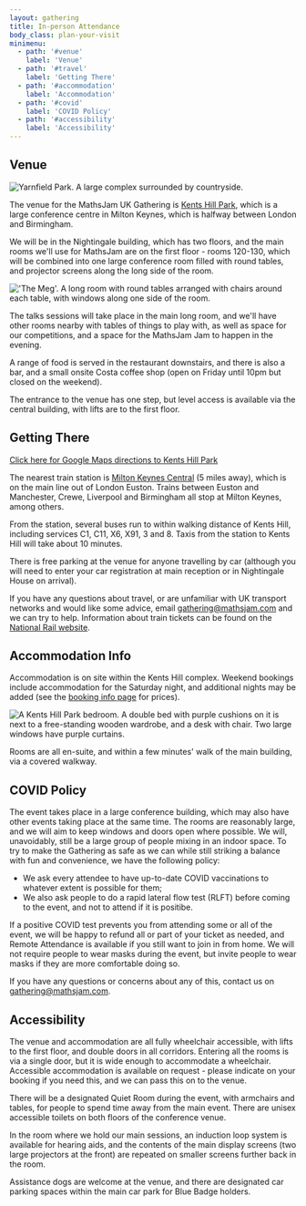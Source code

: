 ```yaml
---
layout: gathering
title: In-person Attendance
body_class: plan-your-visit
minimenu:
  - path: '#venue'
    label: 'Venue'
  - path: '#travel'
    label: 'Getting There'
  - path: '#accommodation'
    label: 'Accommodation'
  - path: '#covid'
    label: 'COVID Policy'
  - path: '#accessibility'
    label: 'Accessibility'
---
```


<h2 id="venue">Venue</h2>

![Yarnfield Park. A large complex surrounded by countryside.](../../images/yarnfield-park.jpeg)

The venue for the MathsJam UK Gathering is [Kents Hill Park](https://www.kentshillpark.com/), which is a large conference centre in Milton Keynes, which is halfway between London and Birmingham.

We will be in the Nightingale building, which has two floors, and the main rooms we'll use for MathsJam are on the first floor - rooms 120-130, which will be combined into one large conference room filled with round tables, and projector screens along the long side of the room.

!['The Meg'. A long room with round tables arranged with chairs around each table, with windows along one side of the room.](../../images/themeg.jpeg)

The talks sessions will take place in the main long room, and we'll have other rooms nearby with tables of things to play with, as well as space for our competitions, and a space for the MathsJam Jam to happen in the evening.

A range of food is served in the restaurant downstairs, and there is also a bar, and a small onsite Costa coffee shop (open on Friday until 10pm but closed on the weekend).

The entrance to the venue has one step, but level access is available via the central building, with lifts are to the first floor.

<h2 id="travel">Getting There</h2>

[Click here for Google Maps directions to Kents Hill Park](https://www.google.com/maps/dir//Kents+Hill+Park+Training+and+Conference+Centre,+Swallow+House,+Timbold+Drive,+Kents+Hill,+Milton+Keynes/@52.0301238,-0.7374372,13z/data=!3m1!4b1!4m9!4m8!1m0!1m5!1m1!1s0x4877ab37beef90c9:0x5eef9b75fd026deb!2m2!1d-0.702418!2d52.030129!3e2)

The nearest train station is [Milton Keynes Central](https://www.nationalrail.co.uk/stations/milton-keynes-central/) (5 miles away), which is on the main line out of London Euston. Trains between Euston and Manchester, Crewe, Liverpool and Birmingham all stop at Milton Keynes, among others. 

From the station, several buses run to within walking distance of Kents Hill, including services C1, C11, X6, X91, 3 and 8. Taxis from the station to Kents Hill will take about 10 minutes.

There is free parking at the venue for anyone travelling by car (although you will need to enter your car registration at main reception or in Nightingale House on arrival).

If you have any questions about travel, or are unfamiliar with UK transport networks and would like some advice, email [gathering@mathsjam.com](mailto:gathering@mathsjam.com) and we can try to help. Information about train tickets can be found on the [National Rail website](https://www.nationalrail.co.uk/tickets-railcards-and-offers/ticket-types/).

<h2 id="accommodation">Accommodation Info</h2>

Accommodation is on site within the Kents Hill complex. Weekend bookings include accommodation for the Saturday night, and additional nights may be added (see the [booking info page]({{site.url}}/gathering/uk/plan-your-visit/booking) for prices). 

![A Kents Hill Park bedroom. A double bed with purple cushions on it is next to a free-standing wooden wardrobe, and a desk with chair. Two large windows have purple curtains.](../../images/kentshill-accom.jpg)

Rooms are all en-suite, and within a few minutes' walk of the main building, via a covered walkway.

<h2 id="covid">COVID Policy</h2>

The event takes place in a large conference building, which may also have other events taking place at the same time. The rooms are reasonably large, and we will aim to keep windows and doors open where possible. We will, unavoidably, still be a large group of people mixing in an indoor space. To try to make the Gathering as safe as we can while still striking a balance with fun and convenience, we have the following policy:

- We ask every attendee to have up-to-date COVID vaccinations to whatever extent is possible for them;
- We also ask people to do a rapid lateral flow test (RLFT) before coming to the event, and not to attend if it is positibe.

If a positive COVID test prevents you from attending some or all of the event, we will be happy to refund all or part of your ticket as needed, and Remote Attendance is available if you still want to join in from home. We will not require people to wear masks during the event, but invite people to wear masks if they are more comfortable doing so.

If you have any questions or concerns about any of this, contact us on [gathering@mathsjam.com](mailto:gathering@mathsjam.com).

<h2 id="accessibility">Accessibility</h2>

The venue and accommodation are all fully wheelchair accessible, with lifts to the first floor, and double doors in all corridors. Entering all the rooms is via a single door, but it is wide enough to accommodate a wheelchair. Accessible accommodation is available on request - please indicate on your booking if you need this, and we can pass this on to the venue.

There will be a designated Quiet Room during the event, with armchairs and tables, for people to spend time away from the main event. There are unisex accessible toilets on both floors of the conference venue.

In the room where we hold our main sessions, an induction loop system is available for hearing aids, and the contents of the main display screens (two large projectors at the front) are repeated on smaller screens further back in the room.

Assistance dogs are welcome at the venue, and there are designated car parking spaces within the main car park for Blue Badge holders.
